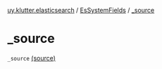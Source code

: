 [uy.klutter.elasticsearch](../index.md) / [EsSystemFields](index.md) / [_source](.)


# _source

`_source` [(source)](https://github.com/kohesive/klutter/blob/master/elasticsearch-jdk7/src/main/kotlin/uy/klutter/elasticsearch/Mappings.kt#L11)


